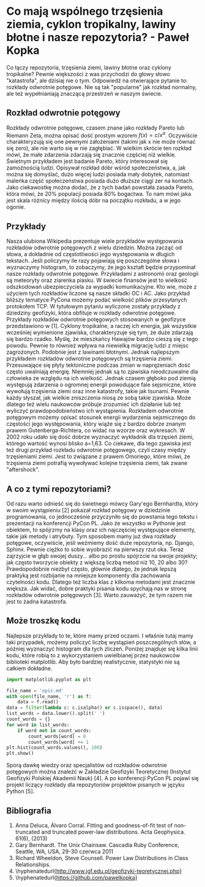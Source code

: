 # Co mają wspólnego trzęsienia ziemia, cyklon tropikalny, lawiny błotne i nasze repozytoria? - Paweł Kopka

Co łączy repozytoria, trzęsienia ziemi, lawiny błotne oraz cyklony tropikalne? Pewnie większości z
was przychodzi do głowy słowo "katastrofa", ale dzisiaj nie o tym. Odpowiedź na otwierające pytanie to:
rozkłady odwrotnie potęgowe. Nie są tak "popularne" jak rozkład normalny, ale też wypełnianiają znaczącą
przestrzeń w naszym świecie.

## Rozkład odwrotnie potęgowy

Rozkłady odwrotnie potęgowe, czasem znane jako rozkłady Pareto lub Riemann Zeta, można opisać
dość prostym wzorem $f(x) = c/x^a$. Oczywiście charakteryzują się one pewnymi założeniami
(takimi jak x nie może równać się zero), ale nie warto się w nie zagłębiać. W wielkim skrócie ten
rozkład mówi, że małe zdarzenia zdarzają się znacznie częściej niż wielkie. Świetnym przykładem
jest badanie Pareto, który interesował się zamożnością ludzi. Opisywał rozkład dóbr wśród społeczeństwa,
a, jak można się domyślać, dużo więcej ludzi posiada mały dobytek, natomiast maleńka część
społeczeństwa posiada dużo dłuższe ciągi zer na kontach. Jako ciekawostkę można dodać, że z tych
badań powstała zasada Pareto, która mówi, że 20% populacji posiada 80% bogactwa. To nam mówi jaka
jest skala różnicy między ilością dóbr na początku rozkładu, a w jego ogonie.

## Przykłady

Nasza ulubiona Wikipedia prezentuje wiele przykładów występowania rozkładów odwrotnie potęgowych
z wielu dziedzin. Można zacząć od słowa, a dokładnie od częstotliwości jego występowania w długich
tekstach. Jeśli policzymy ile razy pojawiają się poszczególne słowa i wyznaczymy histogram, to
zobaczymy, że jego kształt będzie przypominał nasze rozkłady odwrotnie potęgowe. Przykładami z
astronomii oraz geologii są meteoryty oraz ziarenka piasku. W świecie finansów jest to wielkość
odszkodowań ubezpieczyciela za wypadki komunikacyjne. Kto wie, może z użyciem tych rozkładów liczone
są nasze składki OC i AC. Jako przykład bliższy tematyce PyCona możemy podać wielkość plików przesyłanych
protokołem TCP. W tytułowym pytaniu wyliczone zostały przykłady z dziedziny geofizyki, która obfituje
w rozkłady odwrotnie potęgowe.
Przykłady rozkładów odwrotnie potęgowych stosowanych w geofizyce przedstawiono w [1].
Cyklony tropikalne, a raczej ich energia, jak wszystkie wcześniej wymienione
zjawiska, charakteryzuje się tym, że duże zdarzają się bardzo rzadko. Myślę, że mieszkańcy Hawajów
bardzo cieszą się z tego powodu. Pewnie to również wpływa na niewielką migrację ludzi z miejsc zagrożonych.
Podobnie jest z lawinami błotnymi. Jednak najlepszym przykładem rozkładów odwrotnie potęgowych są trzęsienia ziemi.
Przesuwające się płyty tektoniczne podczas zmian w naprężeniach dość często uwalniają  energię.
Niemniej jednak są to zjawiska nieodczuwalne dla człowieka ze względu na ich wielkość. Jednak czasem głęboko
pod ziemią występują zdarzenia o ogromnej energii powodujące fale sejsmiczne, które wywołują trzęsienia ziemi
oraz inne katastrofy, takie jak tsunami. Pewnie każdy słyszał, jak wielkie zniszczenia niosą ze sobą takie zjawiska.
Może dlatego też wielu naukowców próbuje zrozumieć ich działanie lub też wyliczyć prawdopodobieństwo ich wystąpienia.
Rozkładem odwrotnie potęgowym możemy opisać stosunek energii wydarzenia sejsmicznego do częstości jego występowania, który wiąże
się z bardzo dobrze znanym prawem Gutenberga-Richtera, co widać na wzorze oraz wykresach. W 2002 roku udało się
dość dobrze wyznaczyć wykładnik dla trzęsień ziemi, którego wartość wynosi blisko a=1,63. Co ciekawe, dla tego
zjawiska jest też drugi przykład rozkładu odwrotnie potęgowego, czyli czasy między trzęsieniami ziemi. Jest to
związane z prawem Omoriego, które mówi, że trzęsienia ziemi potrafią wywoływać kolejne trzęsienia ziemi, tak zwane "aftershock".

## A co z tymi repozytoriami?

Od razu warto odnieść się do świetnego mówcy Gary'ego Bernhardta, który w swoim wystąpieniu [2]
 pokazał rozkład potęgowy w dziedzinie programowania, co jednocześnie przyczyniło się do
powstania tego tekstu i prezentacji na konferencji PyCon PL. Jako że wszystko w Pythonie jest obiektem, to spójrzmy
na klasy oraz ich najczęściej występujące elementy, takie jak metody i atrybuty. Tym sposobem mamy już
dwa rozkłady potęgowe, oczywiście, jeśli weźmiemy dość duże repozytoria, np. Django, Sphinx. Pewnie ciężko
to sobie wyobrazić na pierwszy rzut oka. Teraz zajrzyjcie w&nbsp;głąb swojej duszy... albo po prostu spójrzcie
na swoje projekty; jak często tworzycie obiekty z większą liczbą metod niż 10, 20 albo 30? Prawdopodobnie
niezbyt często, głównie dlatego, że jednak lepszą praktyką jest rozbijanie na mniejsze komponenty dla zachowania czytelności kodu.
Dlatego też liczba klas z kilkoma metodami jest znacznie większa. Jak widać, dobre praktyki pisania kodu
spychają nas w stronę rozkładów odwrotnie potęgowych [3]. Warto zauważyć, że tym razem nie jest to żadna katastrofa.

## Może troszkę kodu

Najlepsze przykłady to te, które mamy przed oczami. I właśnie tutaj mamy taki przypadek, możemy policzyć
liczbę wystąpień poszczególnych słów, a później wyznaczyć histogram dla tych zliczeń. Poniżej znajduje się
kilka linii kodu, które robią to z wykorzystaniem uwielbianej przez naukowców biblioteki matplotlib. Aby było
bardziej realistycznie, statystyki nie są całkiem dokładne.


```python
import matplotlib.pyplot as plt

file_name = 'opis.md'
with open(file_name, 'r') as f:
    data = f.read()
data = filter(lambda c: c.isalpha() or c.isspace(), data)
list_words = data.lower().split(' ')
count_words = {}
for word in list_words:
    if word not in count_words:
        count_words[word] = 0
        count_words[word] += 1
plt.hist(count_words.values(), 100)
plt.show()
```

Sporą dawkę wiedzy oraz specjalistów od rozkładów odwrotnie potęgowych można
znaleźć w Zakładzie Geofizyki Teoretycznej (Instytut Geofizyki Polskiej
Akademii Nauk) [4].
A po konferencji PyCon PL pojawi się projekt liczący rozkłady dla repozytoriów
projektów pisanych w języku Python [5].

## Bibliografia

1. Anna Deluca, Álvaro Corral. Fitting and goodness-of-fit test of non-truncated and truncated power-law distributions. Acta Geophysica. 61(6), (2013)
2. Gary Bernhardt. The Unix Chainsaw. Cascadia Ruby Conference, Seattle, WA, USA, 29-30 czerwca 2011
3. Richard Wheeldon, Steve Counsell. Power Law Distributions in Class Relationships.
4. \hyphenatedurl{http://www.igf.edu.pl/geofizyki-teoretycznej.php}
5. \hyphenatedurl{https://github.com/pawelkopka}
